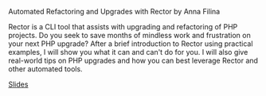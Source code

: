 Automated Refactoring and Upgrades with Rector
by Anna Filina

Rector is a CLI tool that assists with upgrading and refactoring of PHP projects. Do you seek to save months of mindless work and frustration on your next PHP upgrade? After a brief introduction to Rector using practical examples, I will show you what it can and can't do for you. I will also give real-world tips on PHP upgrades and how you can best leverage Rector and other automated tools. 

[Slides](https://speakerdeck.com/afilina/semi-automated-refactoring-and-upgrades-with-rector)
